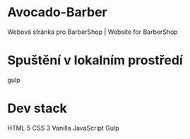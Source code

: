 # Avocado-Barber
Webová stránka pro BarberShop | Website for BarberShop

# Spuštění v lokalním prostředí

gulp

# Dev stack

HTML 5 
CSS 3
Vanilla JavaScript
Gulp
